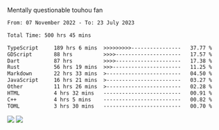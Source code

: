 Mentally questionable touhou fan



<!--START_SECTION:waka-->

```txt
From: 07 November 2022 - To: 23 July 2023

Total Time: 500 hrs 45 mins

TypeScript     189 hrs 6 mins  >>>>>>>>>----------------   37.77 %
GDScript       88 hrs          >>>>---------------------   17.57 %
Dart           87 hrs          >>>>---------------------   17.38 %
Rust           56 hrs 19 mins  >>>----------------------   11.25 %
Markdown       22 hrs 33 mins  >------------------------   04.50 %
JavaScript     16 hrs 21 mins  >------------------------   03.27 %
Other          11 hrs 26 mins  >------------------------   02.28 %
HTML           4 hrs 32 mins   -------------------------   00.91 %
C++            4 hrs 5 mins    -------------------------   00.82 %
TOML           3 hrs 30 mins   -------------------------   00.70 %
```

<!--END_SECTION:waka-->

![](https://posei.me/horse_going_hard.gif)
![](https://posei.me/horse_going_hard.gif)
